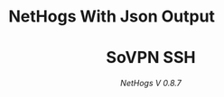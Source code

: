 # NetHogs With Json Output
<p align="center">
<h1 align="center"/>SoVPN SSH</h1>
<h6 align="center">NetHogs V 0.8.7<h6>
</p>
